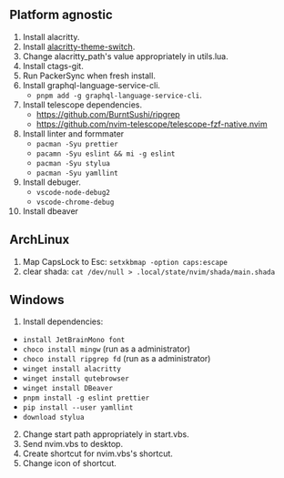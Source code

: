 ## Platform agnostic

1. Install alacritty.
2. Install [alacritty-theme-switch]("https://github.com/tichopad/alacritty-theme-switch").
3. Change alacritty_path's value appropriately in utils.lua.
4. Install ctags-git.
5. Run PackerSync when fresh install.
6. Install graphql-language-service-cli.
   - `pnpm add -g graphql-language-service-cli`.
7. Install telescope dependencies.
   - https://github.com/BurntSushi/ripgrep
   - https://github.com/nvim-telescope/telescope-fzf-native.nvim
8. Install linter and formmater
   - `pacman -Syu prettier`
   - `pacamn -Syu eslint && mi -g eslint`
   - `pacman -Syu stylua`
   - `pacman -Syu yamllint`
9. Install debuger.
   - `vscode-node-debug2`
   - `vscode-chrome-debug`
10. Install dbeaver

## ArchLinux

1. Map CapsLock to Esc: `setxkbmap -option caps:escape`
2. clear shada: `cat /dev/null > .local/state/nvim/shada/main.shada`

## Windows

1. Install dependencies:

- `install JetBrainMono font`
- `choco install mingw` (run as a administrator)
- `choco install ripgrep fd` (run as a administrator)
- `winget install alacritty`
- `winget install qutebrowser`
- `winget install DBeaver`
- `pnpm install -g eslint prettier`
- `pip install --user yamllint`
- `download stylua`

2. Change start path appropriately in start.vbs.
3. Send nvim.vbs to desktop.
4. Create shortcut for nvim.vbs's shortcut.
5. Change icon of shortcut.

